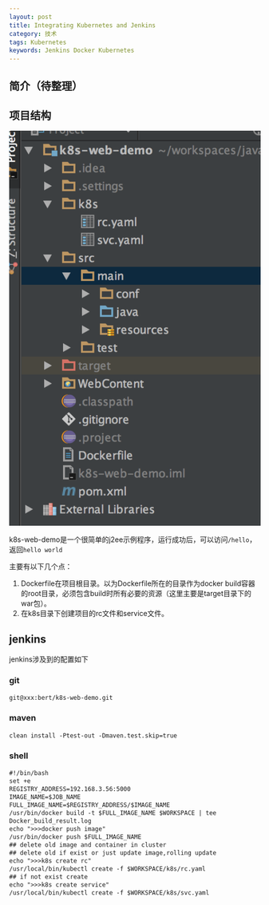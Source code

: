 ```yaml
---
layout: post
title: Integrating Kubernetes and Jenkins
category: 技术
tags: Kubernetes
keywords: Jenkins Docker Kubernetes
---
```


## 简介（待整理）

## 项目结构


![kubernetes_demo_project_structure.png](/public/upload/kubernetes/kubernetes_demo_project_structure.png)

k8s-web-demo是一个很简单的j2ee示例程序，运行成功后，可以访问`/hello`，返回`hello world`

主要有以下几个点：

1. Dockerfile在项目根目录。以为Dockerfile所在的目录作为docker build容器的root目录，必须包含build时所有必要的资源（这里主要是target目录下的war包）。
2. 在k8s目录下创建项目的rc文件和service文件。

## jenkins

jenkins涉及到的配置如下

### git
	
    git@xxx:bert/k8s-web-demo.git
    
### maven

	clean install -Ptest-out -Dmaven.test.skip=true 
    
### shell

	#!/bin/bash
	set +e
    REGISTRY_ADDRESS=192.168.3.56:5000
    IMAGE_NAME=$JOB_NAME
    FULL_IMAGE_NAME=$REGISTRY_ADDRESS/$IMAGE_NAME
    /usr/bin/docker build -t $FULL_IMAGE_NAME $WORKSPACE | tee Docker_build_result.log
    echo ">>>docker push image"
    /usr/bin/docker push $FULL_IMAGE_NAME 
    ## delete old image and container in cluster
    ## delete old if exist or just update image,rolling update
    echo ">>>k8s create rc"
    /usr/local/bin/kubectl create -f $WORKSPACE/k8s/rc.yaml
    ## if not exist create
    echo ">>>k8s create service"
    /usr/local/bin/kubectl create -f $WORKSPACE/k8s/svc.yaml

